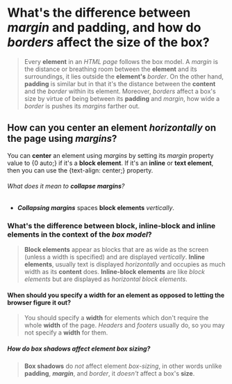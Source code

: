 # What's the difference between _margin_ and **padding**, and how do _borders_ affect the size of the box?
>Every **element** in an _HTML page_ follows the box model. A _margin_ is the distance or breathing room between the **element** and its surroundings, it lies outside the **element's** _border_. On the other hand, **padding** is similar but in that it's the distance between the **content** and the _border_ within its element. Moreover, _borders_ affect a box's size by virtue of being between its **padding** and _margin_, how wide a _border_ is pushes its _margins_ farther out.


## How can you **center** an element _horizontally_ on the page using _margins_?
You can **center** an element using _margins_ by setting its _margin_ property value to {0 auto;} if it's a **block element**. If it's an **inline** or **text element**, then you can use the {text-align: center;} property.

###### What does it mean to **_collapse margins_**?
* **_Collapsing margins_** spaces **block elements** _vertically_.

### What's the difference between **block**, **inline-block** and **inline** elements in the context of the _box model_?
 >**Block elements** appear as blocks that are as wide as the screen (unless a width is specified) and are displayed _vertically_. **Inline elements**, usually text is displayed _horizontally_ and occupies as much width as its **content** does. **Inline-block elements** are like _block elements_ but are displayed as _horizontal block elements_.

#### When should you specify a **width** for an element as opposed to letting the browser figure it out?
>You should specify a **width** for elements which don't require the whole **width** of the page. _Headers_ and _footers_ usually do, so you may not specify a **width** for them.

##### How do **box shadows** affect element box sizing?
>**Box shadows** do _not_ affect element _box-sizing_, in other words unlike **padding**, **_margin_**, and _border_, it _doesn't_ affect a box's **size**.
